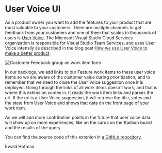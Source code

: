 # User Voice UI #

As a product owner you want to add the features to your product that are most valuable to your customers. There are multiple channels to get feedback from your customers and one of them that scales to thousands of users is [User Voice](http://www.uservoice.com). The Microsoft Visual Studio Cloud Services organization is responsible for Visual Studio Team Services, and uses User Voice intensily as described in the blog post [How we use User Voice to make a better product](https://blogs.msdn.microsoft.com/visualstudioalm/2015/10/08/how-we-use-user-voice-to-make-a-better-product/).

 ![Customer Feedback group on work item form](https://raw.githubusercontent.com/Microsoft/vsts-uservoice-ui-extension/master/extension/img/Work-item-screenshot.png?token=ABEaRWGtmftkpIVO9r0hxWOBC_eWAPllks5W7JM0wA%3D%3D)

In our backlogs, we add links to our Feature work items to these user voice items so we are aware of the customer value during prioritization, and to remember that we need to close the User Voice suggestion once it is deployed. Going through the links of all work items doesn't work, and that is where this extension comes in. It reads the work item links and parses the url. If the url is a User Voice suggestion, it will retrieve the title, votes and the state from User Voice and shows that data on the front page of your work item.

As we will add more contribution points in the future that user voice data will show up on more experiences, like on the cards on the Kanban board and the results of the query.

You can find the source code of this extenion in [a GitHub repository](https://github.com/Microsoft/vsts-uservoice-ui-extension).

Ewald Hofman
